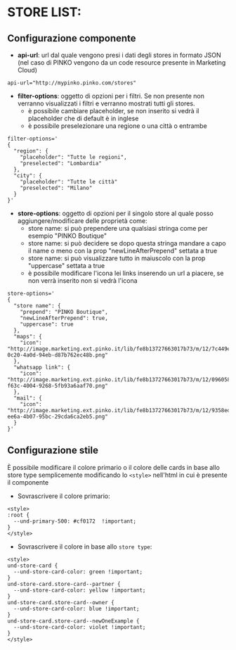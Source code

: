 # STORE LIST:

## Configurazione componente
- **api-url**: url dal quale vengono presi i dati degli stores in formato JSON (nel caso di PINKO vengono da un code resource presente in Marketing Cloud)
```
api-url="http://mypinko.pinko.com/stores"
```
- **filter-options**: oggetto di opzioni per i filtri. Se non presente non verranno visualizzati i filtri e verranno mostrati tutti gli stores.
  - è possibile cambiare placeholder, se non inserito si vedrà il placeholder che di default è in inglese
  - è possibile preselezionare una regione o una città o entrambe
```
filter-options='
{
  "region": {
    "placeholder": "Tutte le regioni",
    "preselected": "Lombardia"
  },
  "city": {
    "placeholder": "Tutte le città"
    "preselected": "Milano"
  }
}'
```
- **store-options**: oggetto di opzioni per il singolo store al quale posso aggiungere/modificare delle proprietà come:
	- store name: si può prependere una qualsiasi stringa come per esempio "PINKO Boutique"
	- store name: si può decidere se dopo questa stringa mandare a capo il name o meno con la prop "newLineAfterPrepend" settata a true
	- store name: si può visualizzare tutto in maiuscolo con la prop "uppercase" settata a true
	- è possibile modificare l'icona lei links inserendo un url a piacere, se non verrà inserito non si vedrà l'icona
```
store-options='
{
  "store name": {
    "prepend": "PINKO Boutique",
    "newLineAfterPrepend": true,
    "uppercase": true
  },
  "maps": {
    "icon": "http://image.marketing.ext.pinko.it/lib/fe8b13727663017b73/m/12/7c449ec9-0c20-4a0d-94eb-d87b762ec48b.png"
  },
  "whatsapp link": {
    "icon": "http://image.marketing.ext.pinko.it/lib/fe8b13727663017b73/m/12/09605836-f63c-4004-9268-5fb93a6aaf70.png"
  },
  "mail": {
    "icon": "http://image.marketing.ext.pinko.it/lib/fe8b13727663017b73/m/12/9358edaf-ee6a-4b07-95bc-29cda6ca2eb5.png"
  }
}'
```
## Configurazione stile
È possibile modificare il colore primario o il colore delle cards in base allo store type semplicemente modificando lo `<style>` nell'html in cui è presente il componente
- Sovrascrivere il colore primario:
```
<style>
:root {
  --und-primary-500: #cf0172  !important;
}
</style>
```

- Sovrascrivere il colore in base allo `store type`:
```
<style>
und-store-card {
  --und-store-card-color: green !important;
}
und-store-card.store-card--partner {
  --und-store-card-color: yellow !important;
}
und-store-card.store-card--owner {
  --und-store-card-color: blue !important;
}
und-store-card.store-card--newOneExample {
  --und-store-card-color: violet !important;
}
</style>
```
